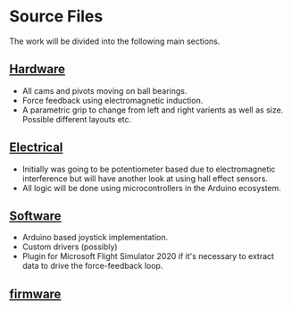 # Source Files
The work will be divided into the following main sections.

## [Hardware](hardware)
- All cams and pivots moving on ball bearings.
- Force feedback using electromagnetic induction.
- A parametric grip to change from left and right varients as well as size. Possible different layouts etc. 

## [Electrical](electrical)
- Initially was going to be potentiometer based due to electromagnetic interference but will have another look at using hall effect sensors. 
- All logic will be done using microcontrollers in the Arduino ecosystem. 

## [Software](software)
- Arduino based joystick implementation.
- Custom drivers (possibly)
- Plugin for Microsoft Flight Simulator 2020 if it's necessary to extract data to drive the force-feedback loop.

## [firmware](firmware)
